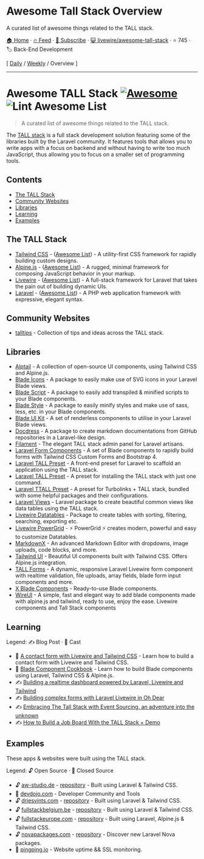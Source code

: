 # Awesome Tall Stack Overview

A curated list of awesome things related to the TALL stack.

[🏠 Home](/README.md) · [🔥 Feed](https://test.trackawesomelist.com/livewire/awesome-tall-stack/rss.xml) · [📮 Subscribe](https://trackawesomelist.us17.list-manage.com/subscribe?u=d2f0117aa829c83a63ec63c2f&id=36a103854c) · [😺 livewire/awesome-tall-stack](https://github.com/livewire/awesome-tall-stack) · ⭐ 745 · 🏷️ Back-End Development

[ [Daily](/content/livewire/awesome-tall-stack/README.md) / [Weekly](/content/livewire/awesome-tall-stack/week/README.md) / Overview ]

---

# Awesome TALL Stack [![Awesome](https://awesome.re/badge.svg)](https://awesome.re) ![Lint Awesome List](https://github.com/blade-ui-kit/awesome-tall-stack/workflows/Lint%20Awesome%20List/badge.svg)

> A curated list of awesome things related to the TALL stack.

The [TALL stack](https://tallstack.dev/) is a full stack development solution featuring some of the libraries built by the Laravel community. It features tools that allows you to write apps with a focus on backend and without having to write too much JavaScript, thus allowing you to focus on a smaller set of programming tools.

## Contents

*   [The TALL Stack](#the-tall-stack)
*   [Community Websites](#community-websites)
*   [Libraries](#libraries)
*   [Learning](#learning)
*   [Examples](#examples)

## The TALL Stack

*   [Tailwind CSS](https://tailwindcss.com) - ([Awesome List](https://github.com/aniftyco/awesome-tailwindcss)) - A utility-first CSS framework for rapidly building custom designs.
*   [Alpine.js](https://github.com/alpinejs/alpine) - ([Awesome List](https://github.com/alpinejs/awesome-alpine)) - A rugged, minimal framework for composing JavaScript behavior in your markup.
*   [Livewire](https://laravel-livewire.com) - ([Awesome List](https://github.com/imliam/awesome-livewire)) - A full-stack framework for Laravel that takes the pain out of building dynamic UIs.
*   [Laravel](https://laravel.com) - ([Awesome List](https://github.com/chiraggude/awesome-laravel)) - A PHP web application framework with expressive, elegant syntax.

## Community Websites

*   [talltips](https://talltips.novate.co.uk/) - Collection of tips and ideas across the TALL stack.

## Libraries

*   [Alptail](https://www.alptail.com) - A collection of open-source UI components, using Tailwind CSS and Alpine.js.
*   [Blade Icons](https://github.com/blade-ui-kit/blade-icons) - A package to easily make use of SVG icons in your Laravel Blade views.
*   [Blade Script](https://github.com/cbl/blade-script) - A package to easily add transpiled & minified scripts to your Blade components.
*   [Blade Style](https://github.com/cbl/blade-style) - A package to easily minify styles and make use of sass, less, etc. in your Blade components.
*   [Blade UI Kit](https://blade-ui-kit.com/) - A set of renderless components to utilise in your Laravel Blade views.
*   [Docdress](https://github.com/aw-studio/docdress) - A package to create markdown documentations from GitHub repositories in a Laravel-like design.
*   [Filament](https://filamentadmin.com) - The elegant TALL stack admin panel for Laravel artisans.
*   [Laravel Form Components](https://github.com/pascalbaljetmedia/laravel-form-components) - A set of Blade components to rapidly build forms with Tailwind CSS Custom Forms and Bootstrap 4.
*   [Laravel TALL Preset](https://github.com/laravel-frontend-presets/tall) - A front-end preset for Laravel to scaffold an application using the TALL stack.
*   [Laravel TALL Preset](https://github.com/use-preset/laravel-tall/) - A preset for installing the TALL stack with just one command.
*   [Laravel TTALL Preset](https://github.com/pktharindu/ttall) - A preset for Turbolinks + TALL stack, bundled with some helpful packages and their configurations.
*   [Laravel Views](https://github.com/Gustavinho/laravel-views) - Laravel package to create beautiful common views like data tables using the TALL stack.
*   [Livewire Datatables](https://github.com/mediconesystems/livewire-datatables) - Package to create tables with sorting, filtering, searching, exporting etc.
*   [Livewire PowerGrid](https://github.com/Power-Components/livewire-powergrid) - ⚡ PowerGrid ⚡ creates modern, powerful and easy to customize Datatables.
*   [MarkdownX](https://devdojo.com/markdownx) - An advanced Markdown Editor with dropdowns, image uploads, code blocks, and more.
*   [Tailwind UI](https://tailwindui.com) - Beautiful UI components built with Tailwind CSS. Offers Alpine.js integration.
*   [TALL Forms](https://github.com/tanthammar/tall-forms) - A dynamic, responsive Laravel Livewire form component with realtime validation, file uploads, array fields, blade form input components and more.
*   [X Blade Components](https://github.com/masterix21/x-blade-components) - Ready-to-use Blade components.
*   [WireUI](https://github.com/wireui/wireui) - A simple, fast and elegant way to add blade components made with alpine.js and tailwind, ready to use, enjoy the ease. Livewire components and Tall Stack components

## Learning

Legend: ✍️ Blog Post · 🎥 Cast

*   🎥 [A contact form with Livewire and Tailwind CSS](https://stefanbauer.me/articles/a-contact-form-with-laravel-livewire) - Learn how to build a contact form with Livewire and Tailwind CSS.
*   🎥 [Blade Component Cookbook](https://laracasts.com/series/blade-component-cookbook) - Learn how to build Blade components using Laravel, Tailwind CSS & Alpine.js.
*   ✍️ [Building a realtime dashboard powered by Laravel, Livewire and Tailwind](https://freek.dev/1645-building-a-realtime-dashboard-powered-by-laravel-livewire-and-tailwind-2020-edition)
*   ✍️ [Building complex forms with Laravel Livewire in Oh Dear](https://freek.dev/1609-building-complex-forms-with-laravel-livewire-in-oh-dear)
*   ✍️ [Embracing The Tall Stack with Event Sourcing, an adventure into the unknown](https://www.juststeveking.uk/embracing-the-tall-stack-with-event-sourcing-an-adventure-into-the-unknown/)
*   ✍️ [How to Build a Job Board With the TALL Stack + Demo](https://lightit.io/blog/how-to-do-a-job-board-with-the-tall-stack/)

## Examples

These apps & websites were built using the TALL stack.

Legend: 🔓 Open Source · 🔐 Closed Source

*   🔓 [aw-studio.de](https://aw-studio.de/) - [repository](https://github.com/aw-studio/aw-studio.de) - Built using Laravel & Tailwind CSS.
*   🔐 [devdojo.com](https://devdojo.com) - Developer Community and Tools
*   🔓 [driesvints.com](https://driesvints.com) - [repository](https://github.com/driesvints/driesvints.com) - Built using Laravel & Tailwind CSS.
*   🔓 [fullstackbelgium.be](https://fullstackbelgium.be) - [repository](https://github.com/fullstackbelgium/fullstackbelgium.be) - Built using Laravel & Tailwind CSS.
*   🔓 [fullstackeurope.com](https://fullstackeurope.com) - [repository](https://github.com/fullstackeurope/fullstackeurope.com) - Built using Laravel, Alpine.js & Tailwind CSS.
*   🔓 [novapackages.com](https://novapackages.com) - [repository](https://github.com/tightenco/novapackages) - Discover new Laravel Nova packages.
*   🔐 [pingping.io](https://pingping.io?ref=awesome-tall-stack) - Website uptime && SSL monitoring.

